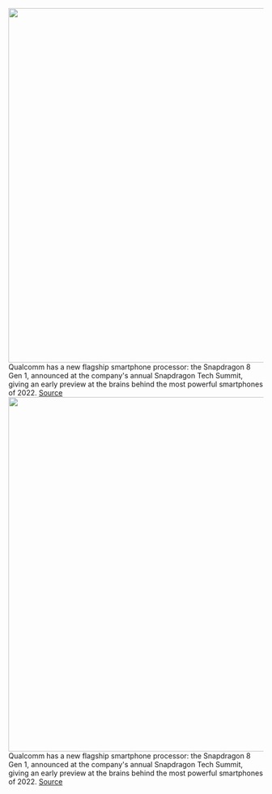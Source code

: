 <img src='https://cdn.vox-cdn.com/thumbor/wfXZX8r7mGnhGkuE0oYO7ssBVDE=/0x0:3840x2160/1200x800/filters:focal(1613x773:2227x1387)/cdn.vox-cdn.com/uploads/chorus_image/image/70212207/Snapdragon_8_Gen_1_Mobile_Platform__Key_Visual__Angle_2.0.jpg' width='700px' /><br/>
Qualcomm has a new flagship smartphone processor: the Snapdragon 8 Gen 1, announced at the company's annual Snapdragon Tech Summit, giving an early preview at the brains behind the most powerful smartphones of 2022.
<a href='https://www.theverge.com/2021/11/30/22809687/qualcomm-snapdragon-8-gen-1-chip-smartphone-processor-specs-details'> Source <a/><img src='https://cdn.vox-cdn.com/thumbor/wfXZX8r7mGnhGkuE0oYO7ssBVDE=/0x0:3840x2160/1200x800/filters:focal(1613x773:2227x1387)/cdn.vox-cdn.com/uploads/chorus_image/image/70212207/Snapdragon_8_Gen_1_Mobile_Platform__Key_Visual__Angle_2.0.jpg' width='700px' /><br/>
Qualcomm has a new flagship smartphone processor: the Snapdragon 8 Gen 1, announced at the company's annual Snapdragon Tech Summit, giving an early preview at the brains behind the most powerful smartphones of 2022.
<a href='https://www.theverge.com/2021/11/30/22809687/qualcomm-snapdragon-8-gen-1-chip-smartphone-processor-specs-details'> Source <a/>